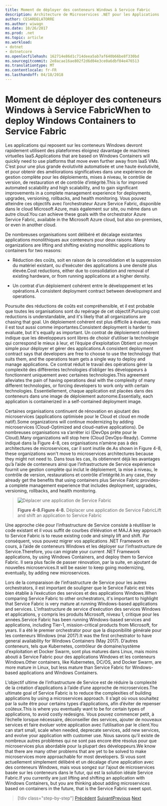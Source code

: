 ```yaml
---
title: Moment de déployer des conteneurs Windows à Service Fabric
description: Architecture de Microservices .NET pour les Applications .NET en conteneur | Moment de déployer des conteneurs Windows à Service Fabric
author: CESARDELATORRE
ms.author: wiwagn
ms.date: 10/26/2017
ms.prod: .net
ms.topic: article
ms.workload:
- dotnet
- dotnetcore
ms.openlocfilehash: 162714e86d1c714deea5ab7af640b66be8f330bd
ms.sourcegitcommit: 2e8acae16ae802f2d6d04e3ce0a6dbf04e476513
ms.translationtype: MT
ms.contentlocale: fr-FR
ms.lasthandoff: 04/18/2018
---
```

# <a name="when-to-deploy-windows-containers-to-service-fabric"></a><span data-ttu-id="4402a-103">Moment de déployer des conteneurs Windows à Service Fabric</span><span class="sxs-lookup"><span data-stu-id="4402a-103">When to deploy Windows Containers to Service Fabric</span></span>

<span data-ttu-id="4402a-104">Les applications qui reposent sur les conteneurs Windows devront rapidement utilisent des plateformes éloignez davantage de machines virtuelles IaaS.</span><span class="sxs-lookup"><span data-stu-id="4402a-104">Applications that are based on Windows Containers will quickly need to use platforms that move even further away from IaaS VMs.</span></span> <span data-ttu-id="4402a-105">C’est pour une plus grande évolutivité automatisée et une haute évolutivité, et pour obtenir des améliorations significatives dans une expérience de gestion complète pour les déploiements, mises à niveau, le contrôle de version, de restauration et de contrôle d’intégrité.</span><span class="sxs-lookup"><span data-stu-id="4402a-105">This is for improved automated scalability and high scalability, and to gain significant improvements in a complete management experience for deployments, upgrades, versioning, rollbacks, and health monitoring.</span></span> <span data-ttu-id="4402a-106">Vous pouvez atteindre ces objectifs avec l’orchestrateur Azure Service Fabric, disponible dans le cloud Microsoft Azure, mais également sur site, ou même dans un autre cloud.</span><span class="sxs-lookup"><span data-stu-id="4402a-106">You can achieve these goals with the orchestrator Azure Service Fabric, available in the Microsoft Azure cloud, but also on-premises, or even in another cloud.</span></span>

<span data-ttu-id="4402a-107">De nombreuses organisations sont délibéré et décalage existantes applications monolithiques aux conteneurs pour deux raisons :</span><span class="sxs-lookup"><span data-stu-id="4402a-107">Many organizations are lifting and shifting existing monolithic applications to containers for two reasons:</span></span>

-   <span data-ttu-id="4402a-108">Réduction des coûts, soit en raison de la consolidation et la suppression du matériel existant, ou d’exécuter des applications à une densité plus élevée.</span><span class="sxs-lookup"><span data-stu-id="4402a-108">Cost reductions, either due to consolidation and removal of existing hardware, or from running applications at a higher density.</span></span>

-   <span data-ttu-id="4402a-109">Un contrat d’un déploiement cohérent entre le développement et les opérations.</span><span class="sxs-lookup"><span data-stu-id="4402a-109">A consistent deployment contract between development and operations.</span></span>

<span data-ttu-id="4402a-110">Poursuite des réductions de coûts est compréhensible, et il est probable que toutes les organisations sont du repérage de cet objectif.</span><span class="sxs-lookup"><span data-stu-id="4402a-110">Pursuing cost reductions is understandable, and it's likely that all organizations are chasing that goal.</span></span> <span data-ttu-id="4402a-111">Un déploiement cohérent est plus difficile à évaluer, mais il est tout aussi comme importantes.</span><span class="sxs-lookup"><span data-stu-id="4402a-111">Consistent deployment is harder to evaluate, but it's equally as important.</span></span> <span data-ttu-id="4402a-112">Un contrat de déploiement cohérent indique que les développeurs sont libres de choisir d’utiliser la technologie qui correspond le mieux à leur, et l’équipe d’exploitation Obtient un moyen simple pour déployer et gérer des applications.</span><span class="sxs-lookup"><span data-stu-id="4402a-112">A consistent deployment contract says that developers are free to choose to use the technology that suits them, and the operations team gets a single way to deploy and manage applications.</span></span> <span data-ttu-id="4402a-113">Ce contrat réduit le travail des opérations gérer la complexité des différentes technologies d’obliger les développeurs à fonctionnent uniquement avec certaines technologies.</span><span class="sxs-lookup"><span data-stu-id="4402a-113">This agreement alleviates the pain of having operations deal with the complexity of many different technologies, or forcing developers to work only with certain technologies.</span></span> <span data-ttu-id="4402a-114">Essentiellement, chaque application est placées dans des conteneurs dans une image de déploiement autonome.</span><span class="sxs-lookup"><span data-stu-id="4402a-114">Essentially, each application is containerized in a self-contained deployment image.</span></span>

<span data-ttu-id="4402a-115">Certaines organisations continuent de rénovation en ajoutant des microservices (applications optimisée pour le Cloud et cloud en mode natif).</span><span class="sxs-lookup"><span data-stu-id="4402a-115">Some organizations will continue modernizing by adding microservices (Cloud-Optimized and cloud-native applications).</span></span> <span data-ttu-id="4402a-116">De nombreuses organisations va s’arrêter ici (DevOps prête pour le Cloud).</span><span class="sxs-lookup"><span data-stu-id="4402a-116">Many organizations will stop here (Cloud DevOps-Ready).</span></span> <span data-ttu-id="4402a-117">Comme indiqué dans la Figure 4-8, ces organisations n’amène pas à des architectures de microservices, car il sont inutile de.</span><span class="sxs-lookup"><span data-stu-id="4402a-117">As shown in Figure 4-8, these organizations won't move to microservices architectures because they might not need to.</span></span> <span data-ttu-id="4402a-118">Dans tous les cas, ils obtiennent déjà les avantages qu’à l’aide de conteneurs ainsi que l’infrastructure de Service expérience fournit une gestion complète qui inclut le déploiement, la mise à niveau, le contrôle de version, restaurations et contrôle d’intégrité.</span><span class="sxs-lookup"><span data-stu-id="4402a-118">In any case, they already get the benefits that using containers plus Service Fabric provides-a complete management experience that includes deployment, upgrades, versioning, rollbacks, and health monitoring.</span></span>

> ![Déplacer une application de Service Fabric](./media/image8.png)
>
> <span data-ttu-id="4402a-120">**Figure 4-8.**</span><span class="sxs-lookup"><span data-stu-id="4402a-120">**Figure 4-8.**</span></span> <span data-ttu-id="4402a-121">Déplacer une application de Service Fabric</span><span class="sxs-lookup"><span data-stu-id="4402a-121">Lift and shift an application to Service Fabric</span></span>

<span data-ttu-id="4402a-122">Une approche clée pour l’infrastructure de Service consiste à réutiliser le code existant et il vous suffit de courbes d’élévation et MAJ.</span><span class="sxs-lookup"><span data-stu-id="4402a-122">A key approach to Service Fabric is to reuse existing code and simply lift and shift.</span></span> <span data-ttu-id="4402a-123">Par conséquent, vous pouvez migrer vos applications .NET Framework en cours, à l’aide de conteneurs Windows et les déployer sur l’infrastructure de Service.</span><span class="sxs-lookup"><span data-stu-id="4402a-123">Therefore, you can migrate your current .NET Framework applications, by using Windows Containers, and deploy them to Service Fabric.</span></span> <span data-ttu-id="4402a-124">Il sera plus facile de passer rénovation, par la suite, en ajoutant de nouvelles microservices.</span><span class="sxs-lookup"><span data-stu-id="4402a-124">It will be easier to keep going modernizing, eventually, by adding new microservices.</span></span>

<span data-ttu-id="4402a-125">Lors de la comparaison de l’infrastructure de Service pour les autres orchestrators, il est important de souligner que le Service Fabric est très bien établie à l’exécution des services et des applications Windows.</span><span class="sxs-lookup"><span data-stu-id="4402a-125">When comparing Service Fabric to other orchestrators, it's important to highlight that Service Fabric is very mature at running Windows-based applications and services.</span></span> <span data-ttu-id="4402a-126">L’infrastructure de service d’exécution des services Windows et applications, y compris les produits Microsoft, niveau 1, critique pour les années.</span><span class="sxs-lookup"><span data-stu-id="4402a-126">Service Fabric has been running Windows-based services and applications, including Tier-1, mission-critical products from Microsoft, for years.</span></span> <span data-ttu-id="4402a-127">Il a été le premier orchestrator pour que la disponibilité générale pour les conteneurs Windows (mai 2017).</span><span class="sxs-lookup"><span data-stu-id="4402a-127">It was the first orchestrator to have general availability for Windows Containers (May 2017).</span></span> <span data-ttu-id="4402a-128">D’autres conteneurs, tels que Kubernetes, contrôleur de domaine/système d’exploitation et Docker Swarm, sont plus matures dans Linux, mais moins abouti à Service Fabric pour des applications Windows et les conteneurs Windows.</span><span class="sxs-lookup"><span data-stu-id="4402a-128">Other containers, like Kubernetes, DC/OS, and Docker Swarm, are more mature in Linux, but less mature than Service Fabric for Windows-based applications and Windows Containers.</span></span>

<span data-ttu-id="4402a-129">L’objectif ultime de l’infrastructure de Service est de réduire la complexité de la création d’applications à l’aide d’une approche de microservices.</span><span class="sxs-lookup"><span data-stu-id="4402a-129">The ultimate goal of Service Fabric is to reduce the complexities of building applications by using a microservices approach.</span></span> <span data-ttu-id="4402a-130">Il s’agit où vous souhaitez par la suite être pour certains types d’applications, afin d’éviter de repenser coûteux.</span><span class="sxs-lookup"><span data-stu-id="4402a-130">This is where you eventually want to be for certain types of applications, to avoid costly redesigns.</span></span> <span data-ttu-id="4402a-131">Vous pouvez commencer petit, à l’échelle lorsque nécessaire, déconseiller des services, ajouter de nouveaux services et faire évoluer votre application avec l’utilisation par le client.</span><span class="sxs-lookup"><span data-stu-id="4402a-131">You can start small, scale when needed, deprecate services, add new services, and evolve your application with customer use.</span></span> <span data-ttu-id="4402a-132">Nous savons qu’il existe de nombreux autres problèmes qui ne sont pas encore être résolus pour que microservices plus abordable pour la plupart des développeurs.</span><span class="sxs-lookup"><span data-stu-id="4402a-132">We know that there are many other problems that are yet to be solved to make microservices more approachable for most developers.</span></span> <span data-ttu-id="4402a-133">Si vous sont actuellement simplement délibéré et un décalage d’une application avec des conteneurs Windows, mais vous songez sur l’ajout de microservices basée sur les conteneurs dans le futur, qui est la solution idéale Service Fabric.</span><span class="sxs-lookup"><span data-stu-id="4402a-133">If you currently are just lifting and shifting an application with Windows Containers, but you are thinking about adding microservices based on containers in the future, that is the Service Fabric sweet spot.</span></span>

>[!div class="step-by-step"]
<span data-ttu-id="4402a-134">[Précédent](when-to-deploy-windows-containers-to-azure-vms-iaas-cloud.md)
[Suivant](when-to-deploy-windows-containers-to-azure-container-service-kubernetes.md)</span><span class="sxs-lookup"><span data-stu-id="4402a-134">[Previous](when-to-deploy-windows-containers-to-azure-vms-iaas-cloud.md)
[Next](when-to-deploy-windows-containers-to-azure-container-service-kubernetes.md)</span></span>

